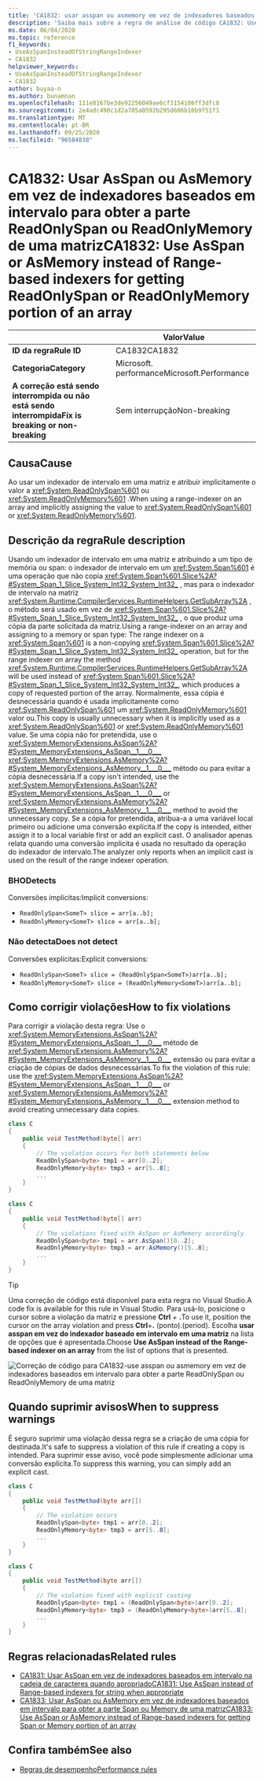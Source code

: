 ```yaml
---
title: 'CA1832: usar asspan ou asmemory em vez de indexadores baseados em intervalo para obter a parte ReadOnlySpan ou ReadOnlyMemory de uma matriz (análise de código)'
description: 'Saiba mais sobre a regra de análise de código CA1832: Use asspan ou asmemory em vez de indexadores baseados em intervalo para obter a parte ReadOnlySpan ou ReadOnlyMemory de uma matriz'
ms.date: 06/04/2020
ms.topic: reference
f1_keywords:
- UseAsSpanInsteadOfStringRangeIndexer
- CA1832
helpviewer_keywords:
- UseAsSpanInsteadOfStringRangeIndexer
- CA1832
author: buyaa-n
ms.author: bunamnan
ms.openlocfilehash: 111e8167be3de92256049ae6cf3154106ff3dfc8
ms.sourcegitcommit: 2e4adc490c1d2a705a0592b295d606b10b9f51f1
ms.translationtype: MT
ms.contentlocale: pt-BR
ms.lasthandoff: 09/25/2020
ms.locfileid: "96584838"
---
```

# <a name="ca1832-use-asspan-or-asmemory-instead-of-range-based-indexers-for-getting-readonlyspan-or-readonlymemory-portion-of-an-array"></a><span data-ttu-id="a9295-103">CA1832: Usar AsSpan ou AsMemory em vez de indexadores baseados em intervalo para obter a parte ReadOnlySpan ou ReadOnlyMemory de uma matriz</span><span class="sxs-lookup"><span data-stu-id="a9295-103">CA1832: Use AsSpan or AsMemory instead of Range-based indexers for getting ReadOnlySpan or ReadOnlyMemory portion of an array</span></span>

| | <span data-ttu-id="a9295-104">Valor</span><span class="sxs-lookup"><span data-stu-id="a9295-104">Value</span></span> |
|-|-|
| <span data-ttu-id="a9295-105">**ID da regra**</span><span class="sxs-lookup"><span data-stu-id="a9295-105">**Rule ID**</span></span> |<span data-ttu-id="a9295-106">CA1832</span><span class="sxs-lookup"><span data-stu-id="a9295-106">CA1832</span></span>|
| <span data-ttu-id="a9295-107">**Categoria**</span><span class="sxs-lookup"><span data-stu-id="a9295-107">**Category**</span></span> |<span data-ttu-id="a9295-108">Microsoft. performance</span><span class="sxs-lookup"><span data-stu-id="a9295-108">Microsoft.Performance</span></span>|
| <span data-ttu-id="a9295-109">**A correção está sendo interrompida ou não está sendo interrompida**</span><span class="sxs-lookup"><span data-stu-id="a9295-109">**Fix is breaking or non-breaking**</span></span> |<span data-ttu-id="a9295-110">Sem interrupção</span><span class="sxs-lookup"><span data-stu-id="a9295-110">Non-breaking</span></span>|

## <a name="cause"></a><span data-ttu-id="a9295-111">Causa</span><span class="sxs-lookup"><span data-stu-id="a9295-111">Cause</span></span>

<span data-ttu-id="a9295-112">Ao usar um indexador de intervalo em uma matriz e atribuir implicitamente o valor a <xref:System.ReadOnlySpan%601> ou <xref:System.ReadOnlyMemory%601> .</span><span class="sxs-lookup"><span data-stu-id="a9295-112">When using a range-indexer on an array and implicitly assigning the value to <xref:System.ReadOnlySpan%601> or <xref:System.ReadOnlyMemory%601>.</span></span>

## <a name="rule-description"></a><span data-ttu-id="a9295-113">Descrição da regra</span><span class="sxs-lookup"><span data-stu-id="a9295-113">Rule description</span></span>

<span data-ttu-id="a9295-114">Usando um indexador de intervalo em uma matriz e atribuindo a um tipo de memória ou span: o indexador de intervalo em um <xref:System.Span%601> é uma operação que não copia <xref:System.Span%601.Slice%2A?#System_Span_1_Slice_System_Int32_System_Int32_> , mas para o indexador de intervalo na matriz <xref:System.Runtime.CompilerServices.RuntimeHelpers.GetSubArray%2A> , o método será usado em vez de <xref:System.Span%601.Slice%2A?#System_Span_1_Slice_System_Int32_System_Int32_> , o que produz uma cópia da parte solicitada da matriz.</span><span class="sxs-lookup"><span data-stu-id="a9295-114">Using a range-indexer on an array and assigning to a memory or span type: The range indexer on a <xref:System.Span%601> is a non-copying <xref:System.Span%601.Slice%2A?#System_Span_1_Slice_System_Int32_System_Int32_> operation, but for the range indexer on array the method <xref:System.Runtime.CompilerServices.RuntimeHelpers.GetSubArray%2A> will be used instead of <xref:System.Span%601.Slice%2A?#System_Span_1_Slice_System_Int32_System_Int32_>, which produces a copy of requested portion of the array.</span></span> <span data-ttu-id="a9295-115">Normalmente, essa cópia é desnecessária quando é usada implicitamente como <xref:System.ReadOnlySpan%601> um <xref:System.ReadOnlyMemory%601> valor ou.</span><span class="sxs-lookup"><span data-stu-id="a9295-115">This copy is usually unnecessary when it is implicitly used as a <xref:System.ReadOnlySpan%601> or <xref:System.ReadOnlyMemory%601> value.</span></span> <span data-ttu-id="a9295-116">Se uma cópia não for pretendida, use o <xref:System.MemoryExtensions.AsSpan%2A?#System_MemoryExtensions_AsSpan__1___0___> <xref:System.MemoryExtensions.AsMemory%2A?#System_MemoryExtensions_AsMemory__1___0___>  método ou para evitar a cópia desnecessária.</span><span class="sxs-lookup"><span data-stu-id="a9295-116">If a copy isn't intended, use the <xref:System.MemoryExtensions.AsSpan%2A?#System_MemoryExtensions_AsSpan__1___0___> or <xref:System.MemoryExtensions.AsMemory%2A?#System_MemoryExtensions_AsMemory__1___0___>  method to avoid the unnecessary copy.</span></span> <span data-ttu-id="a9295-117">Se a cópia for pretendida, atribua-a a uma variável local primeiro ou adicione uma conversão explícita.</span><span class="sxs-lookup"><span data-stu-id="a9295-117">If the copy is intended, either assign it to a local variable first or add an explicit cast.</span></span> <span data-ttu-id="a9295-118">O analisador apenas relata quando uma conversão implícita é usada no resultado da operação do indexador de intervalo.</span><span class="sxs-lookup"><span data-stu-id="a9295-118">The analyzer only reports when an implicit cast is used on the result of the range indexer operation.</span></span>

### <a name="detects"></a><span data-ttu-id="a9295-119">BHO</span><span class="sxs-lookup"><span data-stu-id="a9295-119">Detects</span></span>

<span data-ttu-id="a9295-120">Conversões implícitas:</span><span class="sxs-lookup"><span data-stu-id="a9295-120">Implicit conversions:</span></span>

- `ReadOnlySpan<SomeT> slice = arr[a..b];`
- `ReadOnlyMemory<SomeT> slice = arr[a..b];`

### <a name="does-not-detect"></a><span data-ttu-id="a9295-121">Não detecta</span><span class="sxs-lookup"><span data-stu-id="a9295-121">Does not detect</span></span>

<span data-ttu-id="a9295-122">Conversões explícitas:</span><span class="sxs-lookup"><span data-stu-id="a9295-122">Explicit conversions:</span></span>

- `ReadOnlySpan<SomeT> slice = (ReadOnlySpan<SomeT>)arr[a..b];`
- `ReadOnlyMemory<SomeT> slice = (ReadOnlyMemory<SomeT>)arr[a..b];`

## <a name="how-to-fix-violations"></a><span data-ttu-id="a9295-123">Como corrigir violações</span><span class="sxs-lookup"><span data-stu-id="a9295-123">How to fix violations</span></span>

<span data-ttu-id="a9295-124">Para corrigir a violação desta regra: Use o <xref:System.MemoryExtensions.AsSpan%2A?#System_MemoryExtensions_AsSpan__1___0___> método de <xref:System.MemoryExtensions.AsMemory%2A?#System_MemoryExtensions_AsMemory__1___0___>  extensão ou para evitar a criação de cópias de dados desnecessárias.</span><span class="sxs-lookup"><span data-stu-id="a9295-124">To fix the violation of this rule: use the <xref:System.MemoryExtensions.AsSpan%2A?#System_MemoryExtensions_AsSpan__1___0___> or <xref:System.MemoryExtensions.AsMemory%2A?#System_MemoryExtensions_AsMemory__1___0___>  extension method to avoid creating unnecessary data copies.</span></span>

```csharp
class C
{
    public void TestMethod(byte[] arr)
    {
        // The violation occurs for both statements below
        ReadOnlySpan<byte> tmp1 = arr[0..2];
        ReadOnlyMemory<byte> tmp3 = arr[5..8];
        ...
    }
}
```

```csharp
class C
{
    public void TestMethod(byte[] arr)
    {
        // The violations fixed with AsSpan or AsMemory accordingly
        ReadOnlySpan<byte> tmp1 = arr.AsSpan()[0..2];
        ReadOnlyMemory<byte> tmp3 = arr.AsMemory()[5..8];
        ...
    }
}
```

> [!TIP]
> <span data-ttu-id="a9295-125">Uma correção de código está disponível para esta regra no Visual Studio.</span><span class="sxs-lookup"><span data-stu-id="a9295-125">A code fix is available for this rule in Visual Studio.</span></span> <span data-ttu-id="a9295-126">Para usá-lo, posicione o cursor sobre a violação da matriz e pressione **Ctrl** + **.**</span><span class="sxs-lookup"><span data-stu-id="a9295-126">To use it, position the cursor on the array violation and press **Ctrl**+**.**</span></span> <span data-ttu-id="a9295-127">(ponto).</span><span class="sxs-lookup"><span data-stu-id="a9295-127">(period).</span></span> <span data-ttu-id="a9295-128">Escolha **usar asspan em vez do indexador baseado em intervalo em uma matriz** na lista de opções que é apresentada.</span><span class="sxs-lookup"><span data-stu-id="a9295-128">Choose **Use AsSpan instead of the Range-based indexer on an array** from the list of options that is presented.</span></span>
>
> ![Correção de código para CA1832-use asspan ou asmemory em vez de indexadores baseados em intervalo para obter a parte ReadOnlySpan ou ReadOnlyMemory de uma matriz](media/ca1832_codefix.png)

## <a name="when-to-suppress-warnings"></a><span data-ttu-id="a9295-130">Quando suprimir avisos</span><span class="sxs-lookup"><span data-stu-id="a9295-130">When to suppress warnings</span></span>

<span data-ttu-id="a9295-131">É seguro suprimir uma violação dessa regra se a criação de uma cópia for destinada.</span><span class="sxs-lookup"><span data-stu-id="a9295-131">It's safe to suppress a violation of this rule if creating a copy is intended.</span></span> <span data-ttu-id="a9295-132">Para suprimir esse aviso, você pode simplesmente adicionar uma conversão explícita.</span><span class="sxs-lookup"><span data-stu-id="a9295-132">To suppress this warning, you can simply add an explicit cast.</span></span>

```csharp
class C
{
    public void TestMethod(byte arr[])
    {
        // The violation occurs
        ReadOnlySpan<byte> tmp1 = arr[0..2];
        ReadOnlyMemory<byte> tmp3 = arr[5..8];
        ...
    }
}
```

```csharp
class C
{
    public void TestMethod(byte arr[])
    {
        // The violation fixed with explicit casting
        ReadOnlySpan<byte> tmp1 = (ReadOnlySpan<byte>)arr[0..2];
        ReadOnlyMemory<byte> tmp3 = (ReadOnlyMemory<byte>)arr[5..8];
        ...
    }
}
```

## <a name="related-rules"></a><span data-ttu-id="a9295-133">Regras relacionadas</span><span class="sxs-lookup"><span data-stu-id="a9295-133">Related rules</span></span>

- [<span data-ttu-id="a9295-134">CA1831: Usar AsSpan em vez de indexadores baseados em intervalo na cadeia de caracteres quando apropriado</span><span class="sxs-lookup"><span data-stu-id="a9295-134">CA1831: Use AsSpan instead of Range-based indexers for string when appropriate</span></span>](ca1831.md)
- [<span data-ttu-id="a9295-135">CA1833: Usar AsSpan ou AsMemory em vez de indexadores baseados em intervalo para obter a parte Span ou Memory de uma matriz</span><span class="sxs-lookup"><span data-stu-id="a9295-135">CA1833: Use AsSpan or AsMemory instead of Range-based indexers for getting Span or Memory portion of an array</span></span>](ca1833.md)

## <a name="see-also"></a><span data-ttu-id="a9295-136">Confira também</span><span class="sxs-lookup"><span data-stu-id="a9295-136">See also</span></span>

- [<span data-ttu-id="a9295-137">Regras de desempenho</span><span class="sxs-lookup"><span data-stu-id="a9295-137">Performance rules</span></span>](performance-warnings.md)
